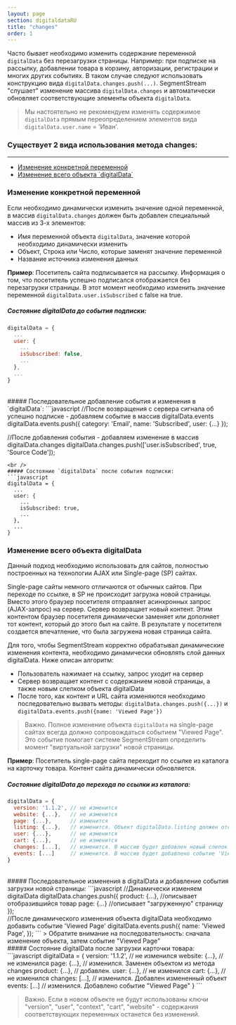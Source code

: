 ```yaml
---
layout: page
section: digitaldataRU
title: "changes"
order: 1
---
```


Часто бывает необходимо изменить содержание переменной `digitalData` без перезагрузки страницы. Например: при подписке на рассылку, добавлении товара в корзину, авторизации, регистрации и многих других событиях. В таком случае следуют использовать конструкцию вида `digitalData.changes.push(...)`. SegmentStream "слушает" изменение массива `digitalData.changes` и автоматически обновляет соответствующие элементы объекта `digitalData`.

> Мы настоятельно не рекомендуем изменять содержимое `digitalData` прямым переопределением элементов вида `digitalData.user.name` = 'Иван'.

### Существует 2 вида использования метода changes:
------
<ul class="page-navigation">
  <li><a href="#0">Изменение конкретной переменной</a></li>
  <li><a href="#1">Изменение всего объекта `digitalData`</a></li>
</ul>

### <a name="0"></a>Изменение конкретной переменной
Если необходимо динамически изменить значение одной переменной, в массив `digitalData.changes` должен быть добавлен специальный массив из 3-х элементов:
 - Имя переменной объекта `digitalData`, значение которой необходимо динамически изменить
 - Объект, Строка или Число, которые заменят значение переменной
 - Название источника изменения данных

**Пример**: Посетитель сайта подписывается на рассылку. Информация о том, что посетитель успешно подписался отображается без перезагрузки страницы. В этот момент необходимо изменить значение переменной `digitalData.user.isSubscribed` с false на true.
<br />
##### Состояние digitalData до события подписки:
```javascript
digitalData = {
  ...
  user: {
    ...
    isSubscribed: false,
    ...
  },
  ...
}
```
<br />
##### Последовательное добавление события и изменения в `digitalData`:
```javascript
//После возвращения с сервера сигнала об успешно подписке - добавляем событие в массив digitalData.events
digitalData.events.push({
  category: 'Email',
  name: 'Subscribed',
  user: {...}
});

//После добавления события - добавляем изменение в массив digitalData.changes
digitalData.changes.push(['user.isSubscribed', true, 'Source Code']);
```
<br />
##### Состояние `digitalData` после события подписки:
```javascript
digitalData = {
  ...
  user: {
    ...
    isSubscribed: true,
    ...
  },
  ...
}
```

### <a name="1"></a>Изменение всего объекта digitalData
Данный подход необходимо использовать для сайтов, полностью построенных на технологии AJAX или Single-page (SP) сайтах.

Single-page сайты немного отличаются от обычных сайтов. При переходе по ссылке, в SP не происходит загрузка новой страницы. Вместо этого браузер посетителя отправляет асинхронных запрос (AJAX-запрос) на сервер. Сервер возвращает новый контент. Этим контентом браузер посетителя динамически заменяет или дополняет тот контент, который до этого был на сайте. В результате у посетителя создается впечатление, что была загружена новая страница сайта.

Для того, чтобы SegmentStream корректно обрабатывал динамические изменения контента, необходимо динамически обновлять слой данных digitalData. Ниже описан алгоритм:

- Пользователь нажимает на ссылку, запрос уходит на сервер
- Сервер возвращает контент с содержанием новой страницы, а также новым слепком объекта digitalData
- После того, как контент и URL сайта изменяются необходимо последовательно вызвать методы: `digitalData.changes.push({...})` и `digitalData.events.push({name: 'Viewed Page'})`

> Важно. Полное изменение объекта `digitalData` на single-page сайтах всегда должно сопровождаться событием "Viewed Page". Это событие помогает системе SegmentStream определить момент "виртуальной загрузки" новой страницы.

**Пример**: Посетитель single-page сайта переходит по ссылке из каталога на карточку товара. Контент сайта динамически обновляется.
<br />
##### Состояние digitalData до перехода по ссылки из каталога:
```javascript
digitalData = {
  version: '1.1.2', // не изменится
  website: {...},   // не изменится
  page: {...},      // изменится
  listing: {...},   // изменится. Объект digitalData.listing должен отсутствовать на карточке товара
  user: {...},      // не изменится
  cart: {...},      // не изменится
  changes: [...],   // изменится. В массив будет добавлен новый слепок digitalData
  events: [...]     // изменится. В массив будет добавлено событие 'Viewed Page'
}
```
<br />
##### Последовательное изменения в digitalData и добавление события загрузки новой страницы:
```javascript
//Динамически изменяем digitalData
digitalData.changes.push({
  product: {...},     //описывает отобразившийся товар
  page: {...}         //описывает "загруженную" страницу
});
<br />
//После динамического изменения объекта digitalData необходимо добавить событие 'Viewed Page'
digitalData.events.push({
  name: 'Viewed Page',
});
```
> Обратите внимание на последовательность: сначала изменение объекта, затем событие "Viewed Page"
<br />
##### Состояние digitalData после загрузки карточки товара:
```javascript
digitalData = {
  version: '1.1.2', // не изменился
  website: {...},   // не изменился
  page: {...},      // изменился. Заменен объектом из метода changes
  product: {...},   // добавлен.
  user: {...},      // не изменился
  cart: {...},      // не изменился
  changes: [...],   // изменился. Добавлен измененный объект
  events: [...]     // изменился. Добавлено событие "Viewed Page"
}
```

> Важно. Если в новом объекте не будут использованы ключи "version", "user", "context", "cart", "website" - содержания соответствующих переменных останется без изменений.

